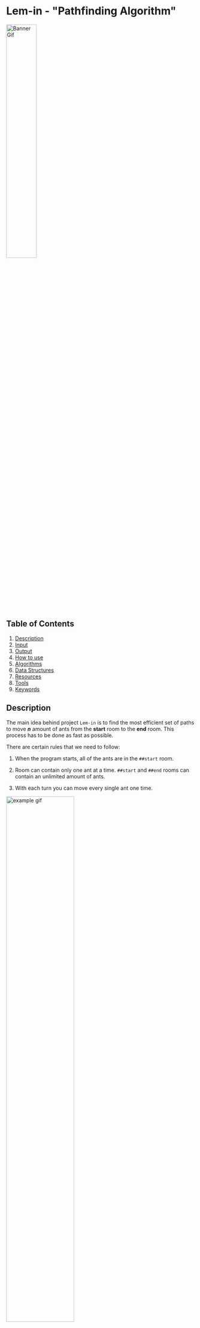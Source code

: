 # Lem-in - "Pathfinding Algorithm"

<img src="./README/pics/banner_gif.gif" alt="Banner Gif" width="40%">

## Table of Contents

1. [Description](#description)
2. [Input](#input)
3. [Output](#output)
4. [How to use](#how-to-use)
5. [Algorithms](#algorithms)
6. [Data Structures](#data-structures)
7. [Resources](#resources)
8. [Tools](#tools)
9. [Keywords](#keywords)

## Description

The main idea behind project `Lem-in` is to find the most efficient set of paths to move **_n_** amount of ants from the **start** room to the **end** room.
This process has to be done as fast as possible.

There are certain rules that we need to follow:

1. When the program starts, all of the ants are in the `##start` room.

2. Room can contain only one ant at a time. `##start` and `##end` rooms can contain an unlimited amount of ants.

3. With each turn you can move every single ant one time.

<img src="./README/pics/rules_gif.gif" alt="example gif" width="60%" >

### Grading

There were two main things in how the project was graded:

1. Time complexity

2. Algorithm's accuracy

To test both of these we use the map `generator` that was provided for us.
To generate the biggest possible map we can use our `Makefile` like so:\
`make the map`\
This generates a map called `generator_map.map`

#### Time Complexity grades

| Grade | Program runtime |
| --- | --- |
| 5 | ≤ 3 seconds |
| 4 | ≤ 6 seconds |
| 3 | ≤ 9 seconds |
| 2 | ≤ 12 seconds |
| 1 | ≤ 15 seconds |

This can be easily tested like so:\
`time lem-in < generator_map.map`

#### Algorithm's accuracy grades:

If you inspect the generated map you can find line:\
`#Here is the number of lines required: 87`\
This is the turn count that we need to match for the max grade.

| Grade | Δ turns made |
| --- | --- |
| 5 | Turn count is identical or less |
| 4 | ≤ 2 |
| 3 | ≤ 3-10 |
| 2 | ≤ Increases dramatically |
| 1 | ≤ Far from the objectives |

Under our testing *Time complexity* of the program never exceeded `0.15 seconds`. So we think we did pretty well on that part.

Our testing average of *Algorithm's accuracy* was on the 4-grade mark. Sometimes turn count is exceeded by 2 moves.

#### Final grade:

**Time complexity** 5\
**Algorithm's accuracy** 4

## Input

The best way to input an ant farm of your choice is to create a file and specify your map there.\
Here is a list of all the specifications that the file can and cannot contain:

| Description                         | Command      | Note                                                                                |
| ----------------------------------- | ------------ | ----------------------------------------------------------------------------------- |
| First line of the file              | `21`         | The first line is always the ant count                                              |
| Specify start room                  | `##start`    | **REQUIRED**                                                                        |
| Specify end room                    | `##end`      | **REQUIRED**                                                                        |
| Comment                             | `#`          | Program will ignore all the commands                                                |
| Specify room                        | `start 0 1`  | Room name cannot start with `L` or `#`. Also, a name cannot contain a `-` character |
| Describe the link between two rooms | `start-end`  |                                                                                     |
| Extra commands                      | `##anything` | Extra commands will be ignored                                                      |

|                  Ant farm                   |               Map visualization               |
| :-----------------------------------------: | :-------------------------------------------: |
| ![File Picture](./README/pics/file_pic.png) | ![Example Map](./README/pics/example_map.png) |

## Output

The output format of the program is the following:\
`Lx-y Lz-w Lr-o`\
x, z, and r represent ant numbers (going from 1 to number_of_ants).\
y, w, and o represents room names.\
One line == One turn \
When we use the map shoved above, the output is the following:\
`L1-1 L2-3`\
`L1-5 L2-4 L3-1 L4-3`\
`L1-6 L2-2 L3-5 L4-4`\
`L1-end L2-end L3-6 L4-2`\
`L3-end L4-end`

<img src="README/pics/output_gif.gif" width="60%">

**NOTE!**\
If you are wondering what happens between room `1` and room `2`, all of this will be explained in the [Algorithms](#algorithms) section.

## How to use

### Compiling

At the root of the repository, there is a `Makefile`, simply running `make` will compile the whole program - the name of the program will be `lem-in`.

### Running `lem-in`

`lem-in < name_of_the_map`

### Running with flags

#### `-l` Flag

Running `lem-in` with the flag `-l` will show how many turns it took to move all ants from `##start` to `##end`.

`lem-in -l < name_of_the_map`

```text
./lem-in -l < eval_tests/test_maps/example_3.map
L1-1 L2-3
L1-5 L2-4 L3-1 L4-3
L1-6 L2-2 L3-5 L4-4
L1-end L2-end L3-6 L4-2
L3-end L4-end
Move count:
5
```

#### `-p` Flag

Running `lem-in` with the flag `-p` will show a set of paths used to move ants from `##start` to `##end`.

`lem-in -p < name_of_the_map`

```text
./lem-in -p < eval_tests/test_maps/example_3.map
Our Algo chose paths:
PATH [1] = start -> 1 -> 5 -> 6 -> end length = 3
PATH [2] = start -> 3 -> 4 -> 2 -> end length = 3
```

## Algorithms

Many different Algorithms were used so we can find the:

1. Shortest paths
2. Vertex disjoint paths
3. Most efficient set of paths for ***n*** amount of ants

### Breadth-first search

With the help of the Breadth-first search algorithm (shortened to bfs), we can find ALWAYS the shortest path from `##start` to `##end`.

Here is an example:

<img src="README/pics/bfs_gif.gif" width="90%">

What we can see from this example is that a Breadth-first search can find the shortest path efficiently.

<details>
<summary>bfs() function from the source code</summary>

```c
static int  bfs(t_data *data, t_queue **head)
{
    t_queue *que;
    t_queue *tail;

    que = NULL;
    tail = NULL;
    bfs_init(data, head, &tail, &que);
    while (data->end->parent == NULL && que != NULL)
    {
        iterate_links(&tail, que);
        que = que->next;
    }
    if (!data->end->parent)
        return (0);
    set_flows(data);
    return (1);
}
```
</details>

### Matthew Daws Vertex Disjoint

Finding the [Vertex Disjoint](https://www.youtube.com/watch?v=kwWN4FIEyz8&ab_channel=WrathofMath) paths is the key thing in the whole project. Thank you [Matthew Daws](https://matthewdaws.github.io/blog/index.html)!\
In this example, we can see something interesting happening between room `1` and room `2`.

<img src="README/pics/output_gif.gif" width="60%">

When our second BFS finds a room, what already belongs to a path - rule goes as follows:
> "If we can get to a vertex v which is used by a path, but the predecessor was not in a path, then we must now follow the path backward."\
> Matthew Daws

After that one step backward rule goes as:
>"If we are already following a path backward, then we are allowed to "jump off" to any neighbor."\
> Matthew Daws


When BFS has made its way to the end room, we start to backtrack from the end room to the start room. During our backtrack, if a link between 2 rooms has already flow from our previous BFS, we need to cut that flow.\
You can see this happening in the above example.

<details>
<summary>Code snippet from the source code.</summary>

```c
/*
    We have four different cases when we check that can we step to link.
        1. From the current room to the link, there is a positive flow.
        2. Room where we are at the moment, it was the first step to the old path.
        3. Room where we are at the moment, it is the second step to the old path.
        4. From the current room to the link, there is not any flow.
*/
void    iterate_links(t_queue **tail, t_queue *que)
{
    size_t  i;
    t_room  **link_array;

    link_array = (t_room **)que->room->links_vec->array;
    i = 0;
    while (i < que->room->links_vec->space_taken)
    {
        if (positive_flow(que->room->flow, link_array[i]))
        {
            i++;
            continue ;
        }
        else if (que->room->flow_from && !que->room->flow_parent)
        {
            found_old_path(tail, que);
            return ;
        }
        else if (que->room->flow_from && que->room->flow_parent)
            can_go_everywhere(que->room, link_array[i], tail);
        else if (link_array[i]->parent == NULL
            && link_array[i]->parent != que->room)
            visit_using_unused_edge(tail, que, link_array[i]);
        i++;
    }
}
```
</details>

## Data Structures

Used data structures:

- Dynamic 2D arrays
- Linked lists
- Hashed arrays

To make the program as fast as possible our data structure was the following:

- `t_room` structure represents a single room.

<details>
<summary>t_room structure</summary>

```c
typedef struct s_room
{
    char            *room_name;
    struct s_coords *coords;
    struct s_vec    *links_vec;
    struct s_room   *parent;
    struct s_room   *flow_parent;
    struct s_room   *next;
    struct s_room   **flow;
    struct s_room   *flow_from;
    bool            occupied;
}   t_room;
```
</details>

- All of the rooms were stored as a pointer to *Dynamic 2D array* `rooms_vec`. The structure looks following:

<details>
<summary>rooms_vec structure</summary>

```c
typedef struct s_vec
{
    void            **array;
    size_t          length;
    size_t          space_left;
    size_t          space_taken;
}   t_vec;
```
</details>

All of the rooms are getting stored in a *2D Dynamic array* through the `hashing` process. The room name is sent to hashing function which looks like the following:

<details>
<summary>hashing() function</summary>

```c
long    hashing(t_data *data, char *name)
{
    size_t  i;
    long    hash;

    if (!name)
        error(NULL_ERR);
    hash = 5381;
    i = 0;
    while (name[i])
    {
        hash = ((hash << 5) + hash) + name[i];
        i++;
    }
    return (hash % data->rooms_vec->length);
}
```
</details>

If during hashing process happens collision, it is handled with a `chaining style` using linked lists.

## Summary

### Time used for the project

- About 2 months

### What we learned

- How to work on the bigger project as a group
- How to plan a project before even writing single line of code
- New data structures
- Combining multiple algorithms into a single complex one
- Data Structures

## Resources

### Vertex disjoint paths

[Disjoint Paths](https://matthewdaws.github.io/blog/2015-06-08-Paths.html)

[Disjoint Paths; Implementation Issues](https://matthewdaws.github.io/blog/2015-06-15-Paths-Implementation.html)

### Maximum flow problem

[Maximum flow problem - Wikipedia](https://en.wikipedia.org/wiki/Maximum_flow_problem)

## Tools

### Drawings

[Excalidraw](https://excalidraw.com/)

[Graph Editor](https://csacademy.com/app/graph_editor/)

### Keywords

- Algorithms
- Pathfinding
- Breadth-first search
- Vertex Disjoint
- Max-flow min-cut theorem

